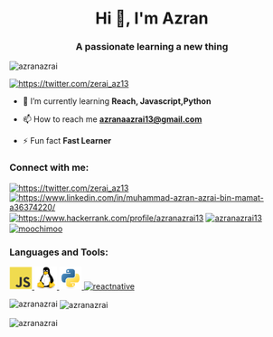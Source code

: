 <h1 align="center">Hi 👋, I'm Azran</h1>
<h3 align="center">A passionate learning a new thing</h3>

<p align="left"> <img src="https://komarev.com/ghpvc/?username=azranazrai&label=Profile%20views&color=0e75b6&style=flat" alt="azranazrai" /> </p>

<p align="left"> <a href="https://twitter.com/https://twitter.com/zerai_az13" target="blank"><img src="https://img.shields.io/twitter/follow/https://twitter.com/zerai_az13?logo=twitter&style=for-the-badge" alt="https://twitter.com/zerai_az13" /></a> </p>

- 🌱 I’m currently learning **Reach, Javascript,Python**

- 📫 How to reach me **azranaazrai13@gmail.com**

- ⚡ Fun fact **Fast Learner**

<h3 align="left">Connect with me:</h3>
<p align="left">
<a href="https://twitter.com/https://twitter.com/zerai_az13" target="blank"><img align="center" src="https://raw.githubusercontent.com/rahuldkjain/github-profile-readme-generator/master/src/images/icons/Social/twitter.svg" alt="https://twitter.com/zerai_az13" height="30" width="40" /></a>
<a href="https://linkedin.com/in/https://www.linkedin.com/in/muhammad-azran-azrai-bin-mamat-a36374220/" target="blank"><img align="center" src="https://raw.githubusercontent.com/rahuldkjain/github-profile-readme-generator/master/src/images/icons/Social/linked-in-alt.svg" alt="https://www.linkedin.com/in/muhammad-azran-azrai-bin-mamat-a36374220/" height="30" width="40" /></a>
<a href="https://www.hackerrank.com/https://www.hackerrank.com/profile/azranazrai13" target="blank"><img align="center" src="https://raw.githubusercontent.com/rahuldkjain/github-profile-readme-generator/master/src/images/icons/Social/hackerrank.svg" alt="https://www.hackerrank.com/profile/azranazrai13" height="30" width="40" /></a>
<a href="https://www.leetcode.com/azranazrai13" target="blank"><img align="center" src="https://raw.githubusercontent.com/rahuldkjain/github-profile-readme-generator/master/src/images/icons/Social/leet-code.svg" alt="azranazrai13" height="30" width="40" /></a>
<a href="https://discord.gg/moochimoo" target="blank"><img align="center" src="https://raw.githubusercontent.com/rahuldkjain/github-profile-readme-generator/master/src/images/icons/Social/discord.svg" alt="moochimoo" height="30" width="40" /></a>
</p>

<h3 align="left">Languages and Tools:</h3>
<p align="left"> <a href="https://developer.mozilla.org/en-US/docs/Web/JavaScript" target="_blank" rel="noreferrer"> <img src="https://raw.githubusercontent.com/devicons/devicon/master/icons/javascript/javascript-original.svg" alt="javascript" width="40" height="40"/> </a> <a href="https://www.linux.org/" target="_blank" rel="noreferrer"> <img src="https://raw.githubusercontent.com/devicons/devicon/master/icons/linux/linux-original.svg" alt="linux" width="40" height="40"/> </a> <a href="https://www.python.org" target="_blank" rel="noreferrer"> <img src="https://raw.githubusercontent.com/devicons/devicon/master/icons/python/python-original.svg" alt="python" width="40" height="40"/> </a> <a href="https://reactnative.dev/" target="_blank" rel="noreferrer"> <img src="https://reactnative.dev/img/header_logo.svg" alt="reactnative" width="40" height="40"/> </a> </p>

<p><img align="left" src="https://github-readme-stats.vercel.app/api/top-langs?username=azranazrai&show_icons=true&locale=en&layout=compact" alt="azranazrai" /></p>

<p>&nbsp;<img align="center" src="https://github-readme-stats.vercel.app/api?username=azranazrai&show_icons=true&locale=en" alt="azranazrai" /></p>

<p><img align="center" src="https://github-readme-streak-stats.herokuapp.com/?user=azranazrai&" alt="azranazrai" /></p>
